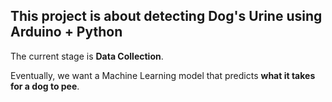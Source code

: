 ## This project is about detecting Dog's Urine using Arduino + Python

The current stage is **Data Collection**.

Eventually, we want a Machine Learning model that predicts **what it takes for a dog to pee**.
